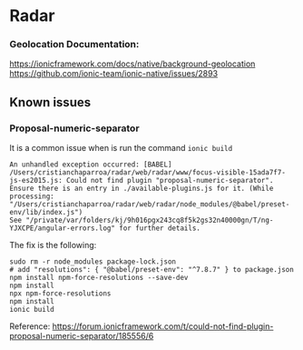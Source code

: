 # Radar

### Geolocation Documentation:

https://ionicframework.com/docs/native/background-geolocation
https://github.com/ionic-team/ionic-native/issues/2893

## Known issues


### Proposal-numeric-separator

It is a common issue when is run the command `ionic build`

```
An unhandled exception occurred: [BABEL] /Users/cristianchaparroa/radar/web/radar/www/focus-visible-15ada7f7-js-es2015.js: Could not find plugin "proposal-numeric-separator". Ensure there is an entry in ./available-plugins.js for it. (While processing: "/Users/cristianchaparroa/radar/web/radar/node_modules/@babel/preset-env/lib/index.js")
See "/private/var/folders/kj/9h016pgx243cq8f5k2gs32n40000gn/T/ng-YJXCPE/angular-errors.log" for further details.
```
The fix is the following:

```
sudo rm -r node_modules package-lock.json
# add "resolutions": { "@babel/preset-env": "^7.8.7" } to package.json
npm install npm-force-resolutions --save-dev
npm install
npx npm-force-resolutions
npm install
ionic build
```


Reference: https://forum.ionicframework.com/t/could-not-find-plugin-proposal-numeric-separator/185556/6
